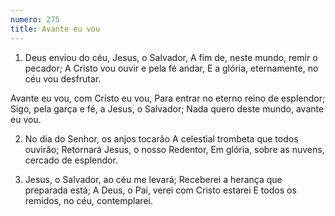 ```yaml
---
numero: 275
title: Avante eu vou
---
```

1. Deus enviou do céu, Jesus, o Salvador,
A fim de, neste mundo, remir o pecador;
A Cristo vou ouvir e pela fé andar,
E a glória, eternamente, no céu vou desfrutar.

Avante eu vou, com Cristo eu vou,
Para entrar no eterno reino de esplendor;
Sigo, pela garça e fé, a Jesus, o Salvador;
Nada quero deste mundo, avante eu vou.

2. No dia do Senhor, os anjos tocarão
A celestial trombeta que todos ouvirão;
Retornará Jesus, o nosso Redentor,
Em glória, sobre as nuvens, cercado de esplendor.

3. Jesus, o Salvador, ao céu me levará;
Receberei a herança que preparada está;
A Deus, o Pai, verei com Cristo estarei
E todos os remidos, no céu, contemplarei.
